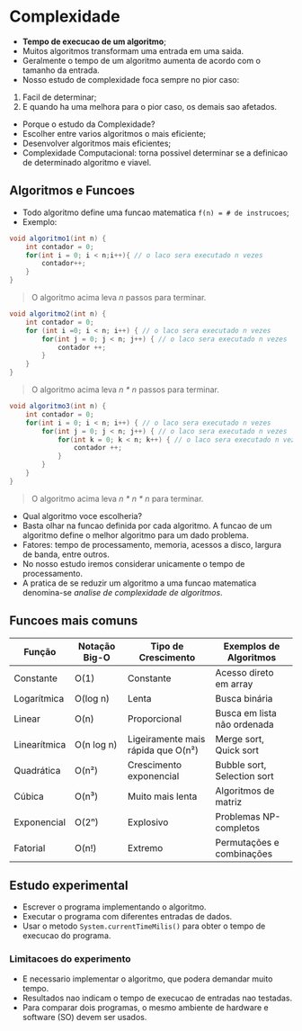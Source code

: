 # Complexidade
- **Tempo de execucao de um algoritmo**;
- Muitos algoritmos transformam uma entrada em uma saida.
- Geralmente o tempo de um algoritmo aumenta de acordo com o tamanho da entrada.
- Nosso estudo de complexidade foca sempre no pior caso:
1. Facil de determinar;
2. E quando ha uma melhora para o pior caso, os demais sao afetados.
- Porque o estudo da Complexidade?
- Escolher entre varios algoritmos o mais eficiente;
- Desenvolver algoritmos mais eficientes;
- Complexidade Computacional: torna possivel determinar se a definicao de determinado algoritmo e viavel.

## Algoritmos e Funcoes
- Todo algoritmo define uma funcao matematica `f(n) = # de instrucoes`;
- Exemplo:
```java
void algoritmo1(int n) {
    int contador = 0;
    for(int i = 0; i < n;i++){ // o laco sera executado n vezes
        contador++;
    }
} 
```
> O algoritmo acima leva _n_ passos para terminar.
```java
void algoritmo2(int n) {
    int contador = 0;
    for (int i =0; i < n; i++) { // o laco sera executado n vezes
        for(int j = 0; j < n; j++) { // o laco sera executado n vezes
            contador ++;
        }
    }
}
```
> O algoritmo acima leva _n * n_ passos para terminar.
```java
void algoritmo3(int n) {
    int contador = 0;
    for(int i = 0; i < n; i++) { // o laco sera executado n vezes
        for(int j = 0; j < n; j++) { // o laco sera executado n vezes
            for(int k = 0; k < n; k++) { // o laco sera executado n vezes
                contador ++;
            }
        }
    }
}
```
> O algoritmo acima leva _n * n * n_ para terminar.
- Qual algoritmo voce escolheria?
- Basta olhar na funcao definida por cada algoritmo. A funcao de um algoritmo define o melhor algoritmo para um dado problema.
- Fatores: tempo de processamento, memoria, acessos a disco, largura de banda, entre outros.
- No nosso estudo iremos considerar unicamente o tempo de processamento.
- A pratica de se reduzir um algoritmo a uma funcao matematica denomina-se _analise de complexidade de algoritmos_.

## Funcoes mais comuns
| Função         | Notação Big-O        | Tipo de Crescimento                | Exemplos de Algoritmos        |
|----------------|----------------------|------------------------------------|-------------------------------|
| Constante      | O(1)                | Constante                          | Acesso direto em array        |
| Logarítmica    | O(log n)            | Lenta                              | Busca binária                 |
| Linear         | O(n)                | Proporcional                       | Busca em lista não ordenada   |
| Linearítmica   | O(n log n)          | Ligeiramente mais rápida que O(n²) | Merge sort, Quick sort        |
| Quadrática     | O(n²)               | Crescimento exponencial            | Bubble sort, Selection sort   |
| Cúbica         | O(n³)               | Muito mais lenta                   | Algoritmos de matriz          |
| Exponencial    | O(2ⁿ)               | Explosivo                          | Problemas NP-completos        |
| Fatorial       | O(n!)               | Extremo                            | Permutações e combinações     |



## Estudo experimental
- Escrever o programa implementando o algoritmo.
- Executar o programa com diferentes entradas de dados.
- Usar o metodo `System.currentTimeMilis()` para obter o tempo de execucao do programa.

### Limitacoes do experimento
- E necessario implementar o algoritmo, que podera demandar muito tempo.
- Resultados nao indicam o tempo de execucao de entradas nao testadas.
- Para comparar dois programas, o mesmo ambiente de hardware e software (SO) devem ser usados.


